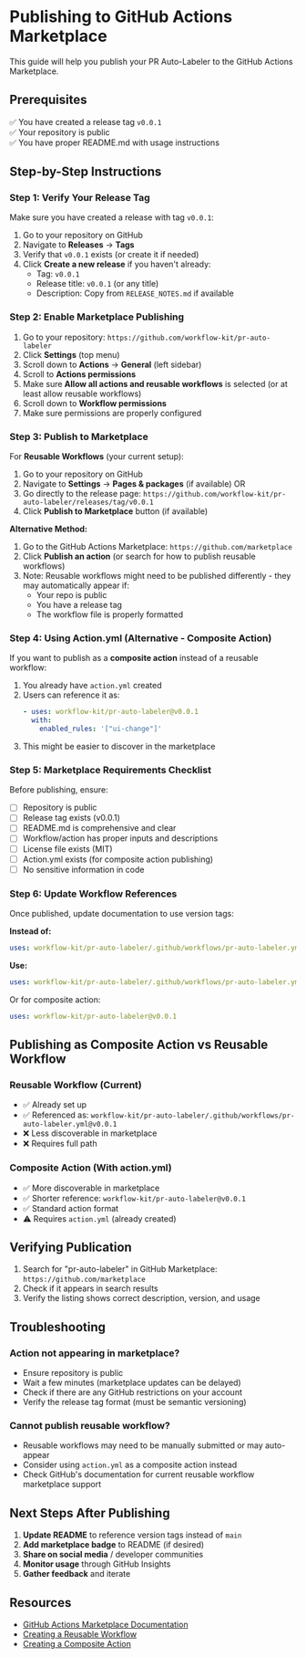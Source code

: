 # Publishing to GitHub Actions Marketplace

This guide will help you publish your PR Auto-Labeler to the GitHub Actions Marketplace.

## Prerequisites

✅ You have created a release tag `v0.0.1`  
✅ Your repository is public  
✅ You have proper README.md with usage instructions  

## Step-by-Step Instructions

### Step 1: Verify Your Release Tag

Make sure you have created a release with tag `v0.0.1`:

1. Go to your repository on GitHub
2. Navigate to **Releases** → **Tags**
3. Verify that `v0.0.1` exists (or create it if needed)
4. Click **Create a new release** if you haven't already:
   - Tag: `v0.0.1`
   - Release title: `v0.0.1` (or any title)
   - Description: Copy from `RELEASE_NOTES.md` if available

### Step 2: Enable Marketplace Publishing

1. Go to your repository: `https://github.com/workflow-kit/pr-auto-labeler`
2. Click **Settings** (top menu)
3. Scroll down to **Actions** → **General** (left sidebar)
4. Scroll to **Actions permissions**
5. Make sure **Allow all actions and reusable workflows** is selected (or at least allow reusable workflows)
6. Scroll down to **Workflow permissions**
7. Make sure permissions are properly configured

### Step 3: Publish to Marketplace

For **Reusable Workflows** (your current setup):

1. Go to your repository on GitHub
2. Navigate to **Settings** → **Pages & packages** (if available) OR
3. Go directly to the release page: `https://github.com/workflow-kit/pr-auto-labeler/releases/tag/v0.0.1`
4. Click **Publish to Marketplace** button (if available)

**Alternative Method:**

1. Go to the GitHub Actions Marketplace: `https://github.com/marketplace`
2. Click **Publish an action** (or search for how to publish reusable workflows)
3. Note: Reusable workflows might need to be published differently - they may automatically appear if:
   - Your repo is public
   - You have a release tag
   - The workflow file is properly formatted

### Step 4: Using Action.yml (Alternative - Composite Action)

If you want to publish as a **composite action** instead of a reusable workflow:

1. You already have `action.yml` created
2. Users can reference it as:
   ```yaml
   - uses: workflow-kit/pr-auto-labeler@v0.0.1
     with:
       enabled_rules: '["ui-change"]'
   ```
3. This might be easier to discover in the marketplace

### Step 5: Marketplace Requirements Checklist

Before publishing, ensure:

- [ ] Repository is public
- [ ] Release tag exists (v0.0.1)
- [ ] README.md is comprehensive and clear
- [ ] Workflow/action has proper inputs and descriptions
- [ ] License file exists (MIT)
- [ ] Action.yml exists (for composite action publishing)
- [ ] No sensitive information in code

### Step 6: Update Workflow References

Once published, update documentation to use version tags:

**Instead of:**
```yaml
uses: workflow-kit/pr-auto-labeler/.github/workflows/pr-auto-labeler.yml@main
```

**Use:**
```yaml
uses: workflow-kit/pr-auto-labeler/.github/workflows/pr-auto-labeler.yml@v0.0.1
```

Or for composite action:
```yaml
uses: workflow-kit/pr-auto-labeler@v0.0.1
```

## Publishing as Composite Action vs Reusable Workflow

### Reusable Workflow (Current)
- ✅ Already set up
- ✅ Referenced as: `workflow-kit/pr-auto-labeler/.github/workflows/pr-auto-labeler.yml@v0.0.1`
- ❌ Less discoverable in marketplace
- ❌ Requires full path

### Composite Action (With action.yml)
- ✅ More discoverable in marketplace
- ✅ Shorter reference: `workflow-kit/pr-auto-labeler@v0.0.1`
- ✅ Standard action format
- ⚠️ Requires `action.yml` (already created)

## Verifying Publication

1. Search for "pr-auto-labeler" in GitHub Marketplace: `https://github.com/marketplace`
2. Check if it appears in search results
3. Verify the listing shows correct description, version, and usage

## Troubleshooting

### Action not appearing in marketplace?
- Ensure repository is public
- Wait a few minutes (marketplace updates can be delayed)
- Check if there are any GitHub restrictions on your account
- Verify the release tag format (must be semantic versioning)

### Cannot publish reusable workflow?
- Reusable workflows may need to be manually submitted or may auto-appear
- Consider using `action.yml` as a composite action instead
- Check GitHub's documentation for current reusable workflow marketplace support

## Next Steps After Publishing

1. **Update README** to reference version tags instead of `main`
2. **Add marketplace badge** to README (if desired)
3. **Share on social media** / developer communities
4. **Monitor usage** through GitHub Insights
5. **Gather feedback** and iterate

## Resources

- [GitHub Actions Marketplace Documentation](https://docs.github.com/en/actions/creating-actions/publishing-actions-in-github-marketplace)
- [Creating a Reusable Workflow](https://docs.github.com/en/actions/using-workflows/reusing-workflows)
- [Creating a Composite Action](https://docs.github.com/en/actions/creating-actions/creating-a-composite-action)

